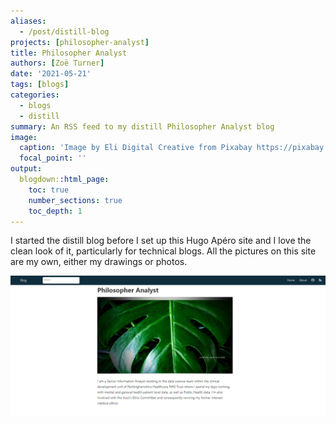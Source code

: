```yaml
---
aliases: 
  - /post/distill-blog
projects: [philosopher-analyst]
title: Philosopher Analyst
authors: [Zoë Turner]
date: '2021-05-21'
tags: [blogs]
categories:
  - blogs
  - distill
summary: An RSS feed to my distill Philosopher Analyst blog
image:
  caption: 'Image by Eli Digital Creative from Pixabay https://pixabay.com/users/elifrancis-1160677/?utm_source=link-attribution&amp;utm_medium=referral&amp;utm_campaign=image&amp;utm_content=1163695'
  focal_point: ''
output:
  blogdown::html_page:
    toc: true
    number_sections: true
    toc_depth: 1
---
```


I started the distill blog before I set up this Hugo Apéro site and I love the clean look of it, particularly for technical blogs. All the pictures on this site are my own, either my drawings or photos. 

[![blog](distill-blog.PNG "Philosopher Analyst distill blog")](https://lextuga007.github.io/PhilosopherAnalyst/)
